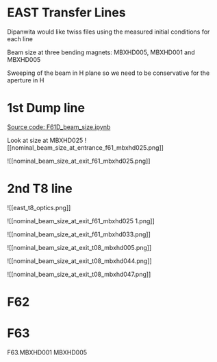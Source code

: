 # EAST Transfer Lines

Dipanwita would like twiss files using the measured initial conditions for each line

Beam size at three bending magnets: MBXHD005, MBXHD001 and MBXHD005

Sweeping of the beam in H plane so we need to be conservative for the aperture in H

# 1st Dump line

[Source code: F61D_beam_size.ipynb](https://gitlab.cern.ch/eljohnso/acc-models-tls-eliott-fork/-/blob/80a93be47addb4fdc7ded5eb2b9b0e5832c67df5/ps_extraction/f61d/F61D_beam_size.ipynb)

Look at size at MBXHD025
![[nominal_beam_size_at_entrance_f61_mbxhd025.png]]

![[nominal_beam_size_at_exit_f61_mbxhd025.png]]

# 2nd T8 line

![[east_t8_optics.png]]

![[nominal_beam_size_at_exit_f61_mbxhd025 1.png]]

![[nominal_beam_size_at_exit_f61_mbxhd033.png]]

![[nominal_beam_size_at_exit_t08_mbxhd005.png]]

![[nominal_beam_size_at_exit_t08_mbxhd044.png]]

![[nominal_beam_size_at_exit_t08_mbxhd047.png]]

# F62

# F63

F63.MBXHD001
MBXHD005